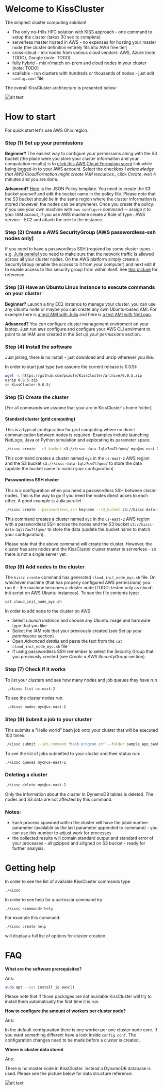 # Welcome to KissCluster 

The simplest cluster computing solution!
- The only no-frills HPC solution with KISS approach - one command to setup the cluster (takes 30 sec to complete)
- serverless master hosted in AWS - no expenses for hosting your master node (the cluster definition entirely fits into AWS free tier)
- cross-cloud - mix nodes from various cloud vendors: AWS, Azure (note: TODO), Google  (note: TODO)
- fully hybrid - mix'n'match on-prem and cloud nodes in your cluster (note: TODO)
- scallable - run clusters with hundreds or thousands of nodes - just edit `config.conf` file

The overall KissCluster architecture is presented below:

![alt text](https://raw.githubusercontent.com/pszufe/KissCluster/master/manual/architecture1.png "KissCluster architecture overview")



# How to start

For quick start let's use AWS Ohio region.

### Step (1) Set up your permissions
**Beginner?** The easiest way to configure your permissions along with the S3 bucket (the place were you store your cluster information and your computation results) is to [click this AWS Cloud Formation script](https://us-east-2.console.aws.amazon.com/cloudformation/home?region=us-east-2#/stacks/create/review?templateURL=https://s3.us-east-2.amazonaws.com/szufel-public/kissRoleS3.yaml&stackName=kissc) link while being logged-in to your AWS account. Select the checkbox *I acknowledge that AWS CloudFormation might create IAM resources.*, click *Create*, wait 4 minutes and you are done. 

**Advanced?** [Here](https://raw.githubusercontent.com/pszufe/KissCluster/master/aws/kisscPolicy.json) is the JSON Policy template. You need to create the S3 bucket yourself and edit the bucket name in the policy file. Please note that the S3 bucket should be in the same region where the cluster information is stored (however, the nodes can be anywhere). Once you create the policy: if you use your own machine with `aws configure` command -- assign it to your IAM accout, if you use AWS machine create a Role of type : AWS service - EC2 and attach the role to the instance. 

### Step (2) Create a AWS SecurityGroup (AWS passwordless-ssh nodes only)

If you need to have a passwordless SSH (required by some cluster types - e.g. [Julia parallel](https://docs.julialang.org/en/latest/manual/parallel-computing) you need to make sure that the network traffic is allowed across all your cluster nodes. On the AWS platform simply create a SecurityGroup (enable the access to it from your computer) and next edit it to enable access to this security group from within itself. See [this picture](https://github.com/pszufe/KissCluster/blob/master/manual/aws_passwordless_ssh.png) for reference.

### Step (3) Have an Ubuntu Linux instance to execute commands on your cluster 

**Beginner?** 
Launch a tiny EC2 instance to manage your cluster. you can use any Ubuntu node or maybe you can create any own Ubuntu-based AMI.
For example here is [a test AMI with Julia](https://us-east-2.console.aws.amazon.com/ec2/home?region=us-east-2#LaunchInstanceWizard:ami=ami-aaab89cf) and here is [a test AMI with NetLogo](https://us-east-2.console.aws.amazon.com/ec2/home?region=us-east-2#LaunchInstanceWizard:ami=ami-ba614cdf).

**Advanced?**
You can configure cluster management enviroment on your laptop. Just run aws configure and configure your AWS CLI envirment to point to an IAM user created in the *Set up your permissions* section.

### Step (4) Install the software

Just joking, there is no install - just download and unzip wherever you like.

In order to start just type (we assume the current release is 0.0.5):
```bash
wget -L https://github.com/pszufe/KissCluster/archive/0.0.5.zip
uznip 0.0.5.zip
cd KissCluster-0.0.5/
```

### Step (5) Create the cluster 
\[For all commands we assume that your are in KissCluster's home folder\]


#### Standard cluster (grid computing)
This is a typical configuration for grid computing where no direct communication between nodes is required. Examples include launching NetLogo, Java or Python simulation and explorating its parameter space.

```bash 
./kissc create --s3_bucket s3://kissc-data-1qlz7ow7tfqmo/ myc@us-east-2
```
This command creates a cluster named `myc` in the `us-east-2` AWS region and the S3 bucket `s3://kissc-data-1qlz7ow7tfqmo/` to store the data (update the bucket name to match your configuration). 


#### Passwordless SSH cluster

This is a configuration when you need a passwordless SSH between cluster nodes. This is the way to go if you need the nodes direct acces to each other. A good example is Julia parallel.

```bash 
./kissc create --passwordless_ssh keyname --s3_bucket s3://kissc-data-1qlz7ow7tfqmo/ myc@us-east-2
```
This command creates a cluster named `myc` in the `us-east-2` AWS region with a passwordless SSH across the nodes and the S3 bucket `s3://kissc-data-1qlz7ow7tfqmo/` to store the data (update the bucket name to match your configuration). 


Please note that the above command will create the cluster. However, the cluster has zero nodes and the KissCluster cluster master is serverless - so there is not a single server yet. 

### Step (6) Add nodes to the cluster

The `kissc create` command has generated `cloud_init_node_myc.sh` file. On whichever machine (that has properly configured AWS permissions) you run it - the machine becomes a cluster node (TODO: tested only as cloud-init script on AWS Ubuntu instances). 
To see the file contents type:
```bash
cat cloud_init_node_myc.sh
```

In order to add node to the cluster on AWS:
- Select *Launch instance* and choose any Ubuntu image and hardware type that you like
- Select the IAM role that your previously created (see *Set up your permissions* section)
- Open *Advanced details* and paste the text from the `cat cloud_init_node_myc.sh` file
- If using passwordless SSH remember to select the Security Group that you previously created (see *Create a AWS SecurityGroup* section). 

### Step (7) Check if it works
To list your clusters and see how many nodes and job queues they have run
```bash
 ./kissc list us-east-2
```

To see the cluster nodes run:
```bash
 ./kissc nodes myc@us-east-2
```

### Step (8) Submit a job to your cluster
This submits a "Hello world" bash job onto your cluster that will be executed 100 times. 
```bash
./kissc submit --job_command "bash program.sh" --folder sample_app_bash/ --max_jobid 100 myc@us-east-2
```

To see the list of jobs submitted to your cluster and their status run:
```bash
./kissc queues myc@us-east-2
```

### Deleting a cluster
```bash
./kissc delete myc@us-east-2
```
Only the information about the cluster in DynamoDB tables is deleted. The nodes and S3 data are not affected by this command. 


### Notes:
- Each process spawned within the cluster will have the jobid number parameter (available as the last parameter appended to command) - you can use this number to adjust work for processes
- the collected results will contain standard output and standard error of your processes - all gzipped and alligned on S3 bucket - ready for further analysis. 

# Getting help

In order to see the list of available KissCluster commands type 
```bash
./kissc
```

In order to see help for a particular command try 
```
./kissc <command> help
```
For example this command:
```bash
./kissc create help
```
will display a full list of options for cluster creation.


# FAQ

**What are the software prerequisites?**

Ans:
```bash
sudo apt --yes install jq awscli
```
Please note that if those packages are not available KissCluster will try to install them automatically the first time it is run.

**How to configure the amount of workers per cluster node?**

Ans:

In the default configuration there is one worker per one cluster node core. If you want something different have a look inside `config.conf`. The configuration changes need to be made before a cluster is created.

**Where is cluster data stored**

Ans:

There is no master node in KissCluster. Instead a DynamoDB database is used. Please see the picture below for data structure reference.

![alt text](https://raw.githubusercontent.com/pszufe/KissCluster/master/manual/architecture2.png "KissCluster data structure overview")

